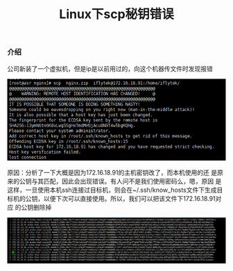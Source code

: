 ﻿---
layout: post
title: Linux下scp秘钥错误
tags: scp
---

### 介绍
公司新装了一个虚拟机，但是ip是以前用过的，向这个机器传文件时发现报错

![](/images/blog/scperr.png)

原因：分析了一下大概是因为172.16.18.91的主机密钥改了，而本机使用的还
是原来的公钥与其匹配，因此会出现错误。有人问不是我们使用密码么，嗯，原因
是这样，一旦使用本机ssh连接过目标机，则会在~/.ssh/know_hosts文件下生成目
标机的公钥，以便下次可以直接使用。所以，我们可以把该文件下172.16.18.91对应
的公钥删除掉

![](/images/blog/known_hosts.png)